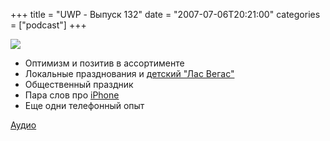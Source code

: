 +++
title = "UWP - Выпуск 132"
date = "2007-07-06T20:21:00"
categories = ["podcast"]
+++

![](https://podcast.umputun.com/images/uwp/uwp132.jpg)



- Оптимизм и позитив в ассортименте
- Локальные празднования и [детский "Лас Вегас"](http://picasaweb.google.com/umputun/VZXZgC)
- Общественный праздник
- Пара слов про [iPhone](http://picasaweb.google.com/umputun/IPhone)
- Еще одни телефонный опыт


[Аудио](https://podcast.umputun.com/media/ump_podcast132.mp3)
<audio src="https://podcast.umputun.com/media/ump_podcast132.mp3" preload="none">